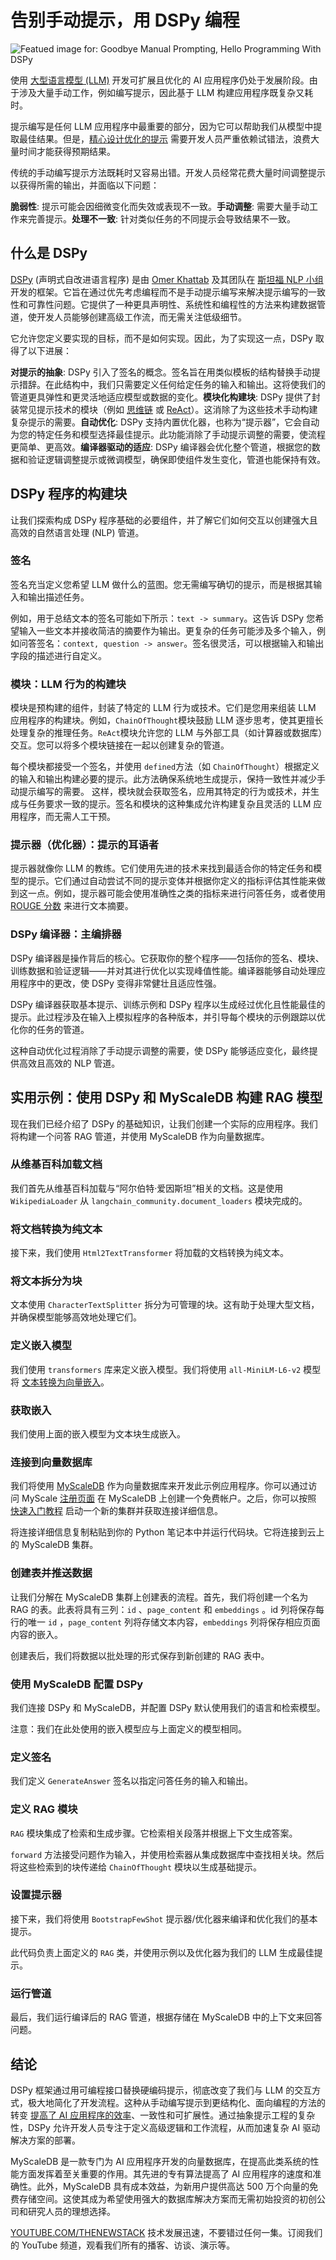 # 告别手动提示，用 DSPy 编程

![Featued image for: Goodbye Manual Prompting, Hello Programming With DSPy](https://cdn.thenewstack.io/media/2024/07/582bf2b8-prompt-1024x576.jpg)

使用 [大型语言模型 (LLM)](https://roadmap.sh/guides/introduction-to-llms) 开发可扩展且优化的 AI 应用程序仍处于发展阶段。由于涉及大量手动工作，例如编写提示，因此基于 LLM 构建应用程序既复杂又耗时。

提示编写是任何 LLM 应用程序中最重要的部分，因为它可以帮助我们从模型中提取最佳结果。但是，[精心设计优化的提示](https://roadmap.sh/prompt-engineering) 需要开发人员严重依赖试错法，浪费大量时间才能获得预期结果。

传统的手动编写提示方法既耗时又容易出错。开发人员经常花费大量时间调整提示以获得所需的输出，并面临以下问题：

**脆弱性**: 提示可能会因细微变化而失效或表现不一致。**手动调整**: 需要大量手动工作来完善提示。**处理不一致**: 针对类似任务的不同提示会导致结果不一致。

## 什么是 DSPy

[DSPy](https://github.com/stanfordnlp/dspy) (声明式自改进语言程序) 是由 [Omer Khattab](https://omarkhattab.com/) 及其团队在 [斯坦福 NLP 小组](https://nlp.stanford.edu/) 开发的框架。它旨在通过优先考虑编程而不是手动提示编写来解决提示编写的一致性和可靠性问题。它提供了一种更具声明性、系统性和编程性的方法来构建数据管道，使开发人员能够创建高级工作流，而无需关注低级细节。

它允许您定义要实现的目标，而不是如何实现。因此，为了实现这一点，DSPy 取得了以下进展：

**对提示的抽象**: DSPy 引入了签名的概念。签名旨在用类似模板的结构替换手动提示措辞。在此结构中，我们只需要定义任何给定任务的输入和输出。这将使我们的管道更具弹性和更灵活地适应模型或数据的变化。**模块化构建块**: DSPy 提供了封装常见提示技术的模块（例如 [思维链](https://www.promptingguide.ai/techniques/cot.en#chain-of-thought-cot-prompting) 或 [ReAct](https://www.promptingguide.ai/techniques/react)）。这消除了为这些技术手动构建复杂提示的需要。**自动优化**: DSPy 支持内置优化器，也称为“提示器”，它会自动为您的特定任务和模型选择最佳提示。此功能消除了手动提示调整的需要，使流程更简单、更高效。**编译器驱动的适应**: DSPy 编译器会优化整个管道，根据您的数据和验证逻辑调整提示或微调模型，确保即使组件发生变化，管道也能保持有效。

## DSPy 程序的构建块

让我们探索构成 DSPy 程序基础的必要组件，并了解它们如何交互以创建强大且高效的自然语言处理 (NLP) 管道。

### 签名

签名充当定义您希望 LLM 做什么的蓝图。您无需编写确切的提示，而是根据其输入和输出描述任务。

例如，用于总结文本的签名可能如下所示：`text -> summary`。这告诉 DSPy 您希望输入一些文本并接收简洁的摘要作为输出。更复杂的任务可能涉及多个输入，例如问答签名：`context, question -> answer`。签名很灵活，可以根据输入和输出字段的描述进行自定义。

### 模块：LLM 行为的构建块

模块是预构建的组件，封装了特定的 LLM 行为或技术。它们是您用来组装 LLM 应用程序的构建块。例如，`ChainOfThought`模块鼓励 LLM 逐步思考，使其更擅长处理复杂的推理任务。`ReAct`模块允许您的 LLM 与外部工具（如计算器或数据库）交互。您可以将多个模块链接在一起以创建复杂的管道。

每个模块都接受一个签名，并使用 `defined`方法（如 `ChainOfThought`）根据定义的输入和输出构建必要的提示。此方法确保系统地生成提示，保持一致性并减少手动提示编写的需要。
这样，模块就会获取签名，应用其特定的行为或技术，并生成与任务要求一致的提示。签名和模块的这种集成允许构建复杂且灵活的 LLM 应用程序，而无需人工干预。

### 提示器（优化器）：提示的耳语者
提示器就像你 LLM 的教练。它们使用先进的技术来找到最适合你的特定任务和模型的提示。它们通过自动尝试不同的提示变体并根据你定义的指标评估其性能来做到这一点。例如，提示器可能会使用准确性之类的指标来进行问答任务，或者使用 [ROUGE 分数](https://aclanthology.org/W04-1013.pdf) 来进行文本摘要。

### DSPy 编译器：主编排器
DSPy 编译器是操作背后的核心。它获取你的整个程序——包括你的签名、模块、训练数据和验证逻辑——并对其进行优化以实现峰值性能。编译器能够自动处理应用程序中的更改，使 DSPy 变得非常健壮且适应性强。

DSPy 编译器获取基本提示、训练示例和 DSPy 程序以生成经过优化且性能最佳的提示。此过程涉及在输入上模拟程序的各种版本，并引导每个模块的示例跟踪以优化你的任务的管道。

这种自动优化过程消除了手动提示调整的需要，使 DSPy 能够适应变化，最终提供高效且高效的 NLP 管道。

## 实用示例：使用 DSPy 和 MyScaleDB 构建 RAG 模型
现在我们已经介绍了 DSPy 的基础知识，让我们创建一个实际的应用程序。我们将构建一个问答 RAG 管道，并使用 MyScaleDB 作为向量数据库。

### 从维基百科加载文档
我们首先从维基百科加载与“阿尔伯特·爱因斯坦”相关的文档。这是使用 `WikipediaLoader`
从 `langchain_community.document_loaders`
模块完成的。

### 将文档转换为纯文本
接下来，我们使用 `Html2TextTransformer`
将加载的文档转换为纯文本。

### 将文本拆分为块
文本使用 `CharacterTextSplitter`
拆分为可管理的块。这有助于处理大型文档，并确保模型能够高效地处理它们。

### 定义嵌入模型
我们使用 `transformers`
库来定义嵌入模型。我们将使用 `all-MiniLM-L6-v2`
模型将 [文本转换为向量嵌入](https://thenewstack.io/an-sql-vector-database-to-enhance-text-search-how-we-did-it/)。

### 获取嵌入
我们使用上面的嵌入模型为文本块生成嵌入。

### 连接到向量数据库
我们将使用 [MyScaleDB](https://myscale.com/) 作为向量数据库来开发此示例应用程序。你可以通过访问 MyScale [注册页面](https://console.myscale.com/passport/login?screenHint=signup) 在 MyScaleDB 上创建一个免费帐户。之后，你可以按照 [快速入门教程](https://myscale.com/docs/en/quickstart/) 启动一个新的集群并获取连接详细信息。

将连接详细信息复制粘贴到你的 Python 笔记本中并运行代码块。它将连接到云上的 MyScaleDB 集群。

### 创建表并推送数据
让我们分解在 MyScaleDB 集群上创建表的流程。首先，我们将创建一个名为 RAG 的表。此表将具有三列：`id`
、`page_content`
和 `embeddings`
。id 列将保存每行的唯一 `id`
，`page_content`
列将存储文本内容，`embeddings`
列将保存相应页面内容的嵌入。

创建表后，我们将数据以批处理的形式保存到新创建的 RAG 表中。

### 使用 MyScaleDB 配置 DSPy
我们连接 DSPy 和 MyScaleDB，并配置 DSPy 默认使用我们的语言和检索模型。

注意：我们在此处使用的嵌入模型应与上面定义的模型相同。

### 定义签名
我们定义 `GenerateAnswer`
签名以指定问答任务的输入和输出。

### 定义 RAG 模块
`RAG`
模块集成了检索和生成步骤。它检索相关段落并根据上下文生成答案。

`forward`
方法接受问题作为输入，并使用检索器从集成数据库中查找相关块。然后将这些检索到的块传递给 `ChainOfThought`
模块以生成基础提示。

### 设置提示器
接下来，我们将使用 `BootstrapFewShot`
提示器/优化器来编译和优化我们的基本提示。

此代码负责上面定义的 `RAG`
类，并使用示例以及优化器为我们的 LLM 生成最佳提示。

### 运行管道
最后，我们运行编译后的 RAG 管道，根据存储在 MyScaleDB 中的上下文来回答问题。

## 结论

DSPy 框架通过用可编程接口替换硬编码提示，彻底改变了我们与 LLM 的交互方式，极大地简化了开发流程。这种从手动编写提示到更结构化、面向编程的方法的转变 [提高了 AI 应用程序的效率](https://thenewstack.io/enhance-your-rag-application-with-advanced-sql-vector-queries/)、一致性和可扩展性。通过抽象提示工程的复杂性，DSPy 允许开发人员专注于定义高级逻辑和工作流程，从而加速复杂 AI 驱动解决方案的部署。

MyScaleDB 是一款专门为 AI 应用程序开发的向量数据库，在提高此类系统的性能方面发挥着至关重要的作用。其先进的专有算法提高了 AI 应用程序的速度和准确性。此外，MyScaleDB 具有成本效益，为新用户提供高达 500 万个向量的免费存储空间。这使其成为希望使用强大的数据库解决方案而无需初始投资的初创公司和研究人员的理想选择。

[YOUTUBE.COM/THENEWSTACK](https://youtube.com/thenewstack?sub_confirmation=1)
技术发展迅速，不要错过任何一集。订阅我们的 YouTube 频道，观看我们所有的播客、访谈、演示等。